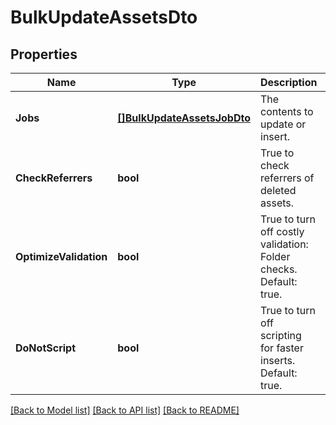 # BulkUpdateAssetsDto

## Properties

Name | Type | Description | Notes
------------ | ------------- | ------------- | -------------
**Jobs** | [**[]BulkUpdateAssetsJobDto**](BulkUpdateAssetsJobDto.md) | The contents to update or insert. | 
**CheckReferrers** | **bool** | True to check referrers of deleted assets. | [optional] 
**OptimizeValidation** | **bool** | True to turn off costly validation: Folder checks. Default: true. | [optional] 
**DoNotScript** | **bool** | True to turn off scripting for faster inserts. Default: true. | [optional] 

[[Back to Model list]](../README.md#documentation-for-models) [[Back to API list]](../README.md#documentation-for-api-endpoints) [[Back to README]](../README.md)


